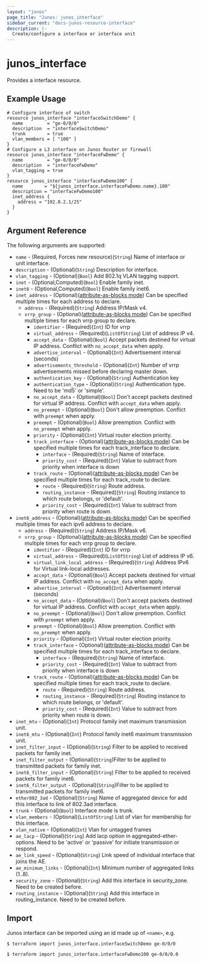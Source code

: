 ```yaml
---
layout: "junos"
page_title: "Junos: junos_interface"
sidebar_current: "docs-junos-resource-interface"
description: |-
  Create/configure a interface or interface unit
---
```


# junos_interface

Provides a interface resource.

## Example Usage

```hcl
# Configure interface of switch
resource junos_interface "interfaceSwitchDemo" {
  name         = "ge-0/0/0"
  description  = "interfaceSwitchDemo"
  trunk        = true
  vlan_members = [ "100" ]
}
# Configure a L3 interface on Junos Router or firewall
resource junos_interface "interfaceFwDemo" {
  name         = "ge-0/0/0"
  description  = "interfaceFwDemo"
  vlan_tagging = true
}
resource junos_interface "interfaceFwDemo100" {
  name        = "${junos_interface.interfaceFwDemo.name}.100"
  description = "interfaceFwDemo100"
  inet_address {
    address = "192.0.2.1/25"
  }
}
```

## Argument Reference

The following arguments are supported:

* `name` - (Required, Forces new resource)(`String`) Name of interface or unit interface.
* `description` - (Optional)(`String`) Description for interface.
* `vlan_tagging` - (Optional)(`Bool`) Add 802.1q VLAN tagging support.
* `inet` - (Optional,Computed)(`Bool`) Enable family inet.
* `inet6` - (Optional,Computed)(`Bool`) Enable family inet6.
* `inet_address` - (Optional)([attribute-as-blocks mode](https://www.terraform.io/docs/configuration/attr-as-blocks.html)) Can be specified multiple times for each address to declare.
  * `address` - (Required)(`String`) Address IP/Mask v4.
  * `vrrp_group` - (Optional)([attribute-as-blocks mode](https://www.terraform.io/docs/configuration/attr-as-blocks.html)) Can be specified multiple times for each vrrp group to declare.
    * `identifier` - (Required)(`Int`) ID for vrrp
    * `virtual_address` - (Required)(`ListOfString`) List of address IP v4.
    * `accept_data` - (Optional)(`Bool`) Accept packets destined for virtual IP address. Conflict with `no_accept_data` when apply.
    * `advertise_interval` - (Optional)(`Int`) Advertisement interval (seconds)
    * `advertisements_threshold` - (Optional)(`Int`)  Number of vrrp advertisements missed before declaring master down.
    * `authentication_key` - (Optional)(`String`) Authentication key
    * `authentication_type` - (Optional)(`String`) Authentication type. Need to be 'md5' or 'simple'.
    * `no_accept_data` - (Optional)(`Bool`) Don't accept packets destined for virtual IP address. Conflict with `accept_data` when apply.
    * `no_preempt` - (Optional)(`Bool`) Don't allow preemption. Conflict with `preempt` when apply.
    * `preempt` - (Optional)(`Bool`) Allow preemption. Conflict with `no_preempt` when apply.
    * `priority` - (Optional)(`Int`) Virtual router election priority.
    * `track_interface` - (Optional)([attribute-as-blocks mode](https://www.terraform.io/docs/configuration/attr-as-blocks.html)) Can be specified multiple times for each track_interface to declare.
      * `interface` - (Required)(`String`) Name of interface.
      * `priority_cost` - (Required)(`Int`) Value to subtract from priority when interface is down
    * `track_route` - (Optional)([attribute-as-blocks mode](https://www.terraform.io/docs/configuration/attr-as-blocks.html)) Can be specified multiple times for each track_route to declare.
      * `route` - (Required)(`String`) Route address.
      * `routing_instance` - (Required)(`String`) Routing instance to which route belongs, or 'default'.
      * `priority_cost` - (Required)(`Int`) Value to subtract from priority when route is down.
* `inet6_address` - (Optional)([attribute-as-blocks mode](https://www.terraform.io/docs/configuration/attr-as-blocks.html)) Can be specified multiple times for each ipv6 address to declare.
  * `address` - (Required)(`String`) Address IP/Mask v6.
  * `vrrp_group` - (Optional)([attribute-as-blocks mode](https://www.terraform.io/docs/configuration/attr-as-blocks.html)) Can be specified multiple times for each vrrp group to declare.
    * `identifier` - (Required)(`Int`) ID for vrrp
    * `virtual_address` - (Required)(`ListOfString`) List of address IP v6.
    * `virtual_link_local_address` - (Required)(`String`) Address IPv6 for Virtual link-local addresses.
    * `accept_data` - (Optional)(`Bool`) Accept packets destined for virtual IP address. Conflict with `no_accept_data` when apply.
    * `advertise_interval` - (Optional)(`Int`) Advertisement interval (seconds)
    * `no_accept_data` - (Optional)(`Bool`) Don't accept packets destined for virtual IP address. Conflict with `accept_data` when apply.
    * `no_preempt` - (Optional)(`Bool`) Don't allow preemption. Conflict with `preempt` when apply.
    * `preempt` - (Optional)(`Bool`) Allow preemption. Conflict with `no_preempt` when apply.
    * `priority` - (Optional)(`Int`) Virtual router election priority.
    * `track_interface` - (Optional)([attribute-as-blocks mode](https://www.terraform.io/docs/configuration/attr-as-blocks.html)) Can be specified multiple times for each track_interface to declare.
      * `interface` - (Required)(`String`) Name of interface.
      * `priority_cost` - (Required)(`Int`) Value to subtract from priority when interface is down
    * `track_route` - (Optional)([attribute-as-blocks mode](https://www.terraform.io/docs/configuration/attr-as-blocks.html)) Can be specified multiple times for each track_route to declare.
      * `route` - (Required)(`String`) Route address.
      * `routing_instance` - (Required)(`String`) Routing instance to which route belongs, or 'default'.
      * `priority_cost` - (Required)(`Int`) Value to subtract from priority when route is down.
* `inet_mtu` - (Optional)(`Int`) Protocol family inet maximum transmission unit.
* `inet6_mtu` - (Optional)(`Int`) Protocol family inet6 maximum transmission unit.
* `inet_filter_input` - (Optional)(`String`) Filter to be applied to received packets for family inet.
* `inet_filter_output` - (Optional)(`String`)Filter to be applied to transmitted packets for family inet.
* `inet6_filter_input` - (Optional)(`String`) Filter to be applied to received packets for family inet6.
* `inet6_filter_output` - (Optional)(`String`)Filter to be applied to transmitted packets for family inet6.
* `ether802_3ad` - (Optional)(`String`) Name of aggregated device for add this interface to link of 802.3ad interface.
* `trunk` - (Optional)(`Bool`) Interface mode is trunk.
* `vlan_members` - (Optional)(`ListOfString`) List of vlan for membership for this interface.
* `vlan_native` - (Optional)(`Int`) Vlan for untagged frames
* `ae_lacp` - (Optional)(`String`) Add lacp option in aggregated-ether-options. Need to be 'active' or 'passive' for initiate transmission or respond.
* `ae_link_speed` - (Optional)(`String`) Link speed of individual interface that joins the AE.
* `ae_minimum_links` - (Optional)(`Int`) Minimum number of aggregated links (1..8).
* `security_zone` - (Optional)(`String`) Add this interface in security_zone. Need to be created before.
* `routing_instance` - (Optional)(`String`) Add this interface in routing_instance. Need to be created before.

## Import

Junos interface can be imported using an id made up of `<name>`, e.g.

```
$ terraform import junos_interface.interfaceSwitchDemo ge-0/0/0

$ terraform import junos_interface.interfaceFwDemo100 ge-0/0/0.0
```
